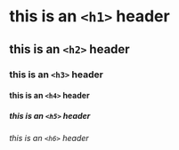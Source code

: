 # this is an `<h1>` header
## this is an `<h2>` header
### this is an `<h3>` header
#### this is an `<h4>` header
##### this is an `<h5>` header
###### this is an `<h6>` header
